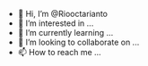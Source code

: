 - 👋 Hi, I’m @Riooctarianto
- 👀 I’m interested in ...
- 🌱 I’m currently learning ...
- 💞️ I’m looking to collaborate on ...
- 📫 How to reach me ...

<!---
Riooctarianto/Riooctarianto is a ✨ special ✨ repository because its `README.md` (this file) appears on your GitHub profile.
You can click the Preview link to take a look at your changes.
--->
